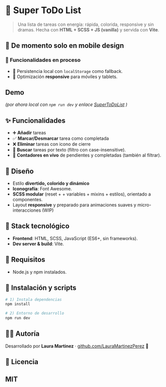 # 🌟 Super ToDo List

> Una lista de tareas con energía: rápida, colorida, responsive y sin dramas. Hecha con **HTML + SCSS + JS (vanilla)** y servida con **Vite**.

## 📝 De momento solo en mobile design

### 🚧 Funcionalidades en proceso
- 💾 Persistencia local con `localStorage` como fallback.
- 📱 Optimización **responsive** para móviles y tablets.

## Demo

_(por ahora local con `npm run dev` y enlace [SuperToDoList](https://lauramartinezperez.github.io/To-Do-List-localstorage/) )_

## ✨ Funcionalidades

- ➕ **Añadir** tareas 
- ✅ **Marcar/Desmarcar** tarea como completada 
- ❌ **Eliminar** tareas con icono de cierre
- 🔎 **Buscar** tareas por texto (filtro con case-insensitive).
- 🔢 **Contadores en vivo** de pendientes y completadas (también al filtrar).

## 🎨 Diseño

- Estilo **divertido, colorido y dinámico**
- **Iconografía**: Font Awesome.
- **SCSS modular** (reset + + variables + mixins + estilos), orientado a componentes.
- Layout **responsive** y preparado para animaciones suaves y micro-interacciones (WIP)

## 🧰 Stack tecnológico

- **Frontend**: HTML, SCSS, JavaScript (ES6+, sin frameworks).
- **Dev server & build**: Vite.


## 🚀 Requisitos

- Node.js y npm instalados.

## 🧪 Instalación y scripts

```bash
# 1) Instala dependencias
npm install

# 2) Entorno de desarrollo
npm run dev

```

## 👩‍💻 Autoría

Desarrollado por **Laura Martinez** · [github.com/LauraMartinezPerez](https://github.com/LauraMartinezPerez) 💫

## 📄 Licencia

MIT
---
